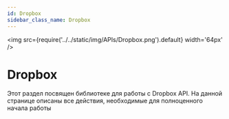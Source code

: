 ```yaml
---
id: Dropbox
sidebar_class_name: Dropbox
---
```


<img src={require('../../static/img/APIs/Dropbox.png').default} width='64px' />

# Dropbox

Этот раздел посвящен библиотеке для работы с Dropbox API. На данной странице описаны все действия, необходимые для полноценного начала работы
